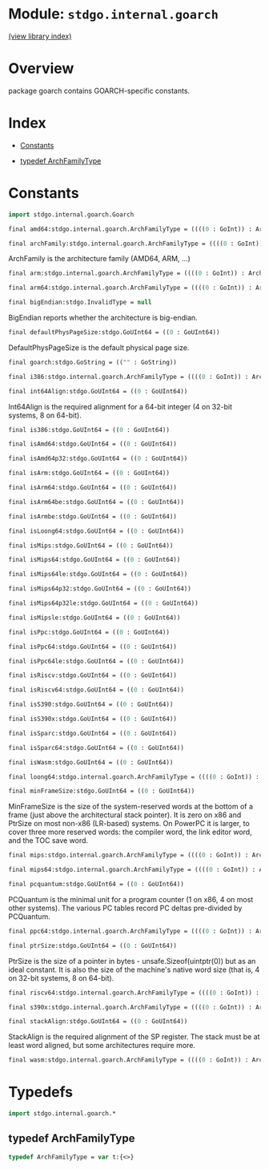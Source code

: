 # Module: `stdgo.internal.goarch`

[(view library index)](../../stdgo.md)


# Overview


package goarch contains GOARCH\-specific constants. 


# Index


- [Constants](<#constants>)

- [typedef ArchFamilyType](<#typedef-archfamilytype>)

# Constants


```haxe
import stdgo.internal.goarch.Goarch
```


```haxe
final amd64:stdgo.internal.goarch.ArchFamilyType = ((((0 : GoInt)) : ArchFamilyType))
```


```haxe
final archFamily:stdgo.internal.goarch.ArchFamilyType = ((((0 : GoInt)) : ArchFamilyType))
```


ArchFamily is the architecture family \(AMD64, ARM, ...\) 


```haxe
final arm:stdgo.internal.goarch.ArchFamilyType = ((((0 : GoInt)) : ArchFamilyType))
```


```haxe
final arm64:stdgo.internal.goarch.ArchFamilyType = ((((0 : GoInt)) : ArchFamilyType))
```


```haxe
final bigEndian:stdgo.InvalidType = null
```


BigEndian reports whether the architecture is big\-endian. 


```haxe
final defaultPhysPageSize:stdgo.GoUInt64 = ((0 : GoUInt64))
```


DefaultPhysPageSize is the default physical page size. 


```haxe
final goarch:stdgo.GoString = (("" : GoString))
```


```haxe
final i386:stdgo.internal.goarch.ArchFamilyType = ((((0 : GoInt)) : ArchFamilyType))
```


```haxe
final int64Align:stdgo.GoUInt64 = ((0 : GoUInt64))
```


Int64Align is the required alignment for a 64\-bit integer \(4 on 32\-bit systems, 8 on 64\-bit\). 


```haxe
final is386:stdgo.GoUInt64 = ((0 : GoUInt64))
```


```haxe
final isAmd64:stdgo.GoUInt64 = ((0 : GoUInt64))
```


```haxe
final isAmd64p32:stdgo.GoUInt64 = ((0 : GoUInt64))
```


```haxe
final isArm:stdgo.GoUInt64 = ((0 : GoUInt64))
```


```haxe
final isArm64:stdgo.GoUInt64 = ((0 : GoUInt64))
```


```haxe
final isArm64be:stdgo.GoUInt64 = ((0 : GoUInt64))
```


```haxe
final isArmbe:stdgo.GoUInt64 = ((0 : GoUInt64))
```


```haxe
final isLoong64:stdgo.GoUInt64 = ((0 : GoUInt64))
```


```haxe
final isMips:stdgo.GoUInt64 = ((0 : GoUInt64))
```


```haxe
final isMips64:stdgo.GoUInt64 = ((0 : GoUInt64))
```


```haxe
final isMips64le:stdgo.GoUInt64 = ((0 : GoUInt64))
```


```haxe
final isMips64p32:stdgo.GoUInt64 = ((0 : GoUInt64))
```


```haxe
final isMips64p32le:stdgo.GoUInt64 = ((0 : GoUInt64))
```


```haxe
final isMipsle:stdgo.GoUInt64 = ((0 : GoUInt64))
```


```haxe
final isPpc:stdgo.GoUInt64 = ((0 : GoUInt64))
```


```haxe
final isPpc64:stdgo.GoUInt64 = ((0 : GoUInt64))
```


```haxe
final isPpc64le:stdgo.GoUInt64 = ((0 : GoUInt64))
```


```haxe
final isRiscv:stdgo.GoUInt64 = ((0 : GoUInt64))
```


```haxe
final isRiscv64:stdgo.GoUInt64 = ((0 : GoUInt64))
```


```haxe
final isS390:stdgo.GoUInt64 = ((0 : GoUInt64))
```


```haxe
final isS390x:stdgo.GoUInt64 = ((0 : GoUInt64))
```


```haxe
final isSparc:stdgo.GoUInt64 = ((0 : GoUInt64))
```


```haxe
final isSparc64:stdgo.GoUInt64 = ((0 : GoUInt64))
```


```haxe
final isWasm:stdgo.GoUInt64 = ((0 : GoUInt64))
```


```haxe
final loong64:stdgo.internal.goarch.ArchFamilyType = ((((0 : GoInt)) : ArchFamilyType))
```


```haxe
final minFrameSize:stdgo.GoUInt64 = ((0 : GoUInt64))
```


MinFrameSize is the size of the system\-reserved words at the bottom of a frame \(just above the architectural stack pointer\). It is zero on x86 and PtrSize on most non\-x86 \(LR\-based\) systems. On PowerPC it is larger, to cover three more reserved words: the compiler word, the link editor word, and the TOC save word. 


```haxe
final mips:stdgo.internal.goarch.ArchFamilyType = ((((0 : GoInt)) : ArchFamilyType))
```


```haxe
final mips64:stdgo.internal.goarch.ArchFamilyType = ((((0 : GoInt)) : ArchFamilyType))
```


```haxe
final pcquantum:stdgo.GoUInt64 = ((0 : GoUInt64))
```


PCQuantum is the minimal unit for a program counter \(1 on x86, 4 on most other systems\). The various PC tables record PC deltas pre\-divided by PCQuantum. 


```haxe
final ppc64:stdgo.internal.goarch.ArchFamilyType = ((((0 : GoInt)) : ArchFamilyType))
```


```haxe
final ptrSize:stdgo.GoUInt64 = ((0 : GoUInt64))
```


PtrSize is the size of a pointer in bytes \- unsafe.Sizeof\(uintptr\(0\)\) but as an ideal constant. It is also the size of the machine's native word size \(that is, 4 on 32\-bit systems, 8 on 64\-bit\). 


```haxe
final riscv64:stdgo.internal.goarch.ArchFamilyType = ((((0 : GoInt)) : ArchFamilyType))
```


```haxe
final s390x:stdgo.internal.goarch.ArchFamilyType = ((((0 : GoInt)) : ArchFamilyType))
```


```haxe
final stackAlign:stdgo.GoUInt64 = ((0 : GoUInt64))
```


StackAlign is the required alignment of the SP register. The stack must be at least word aligned, but some architectures require more. 


```haxe
final wasm:stdgo.internal.goarch.ArchFamilyType = ((((0 : GoInt)) : ArchFamilyType))
```


# Typedefs


```haxe
import stdgo.internal.goarch.*
```


## typedef ArchFamilyType


```haxe
typedef ArchFamilyType = var t:{<>}
```


 


